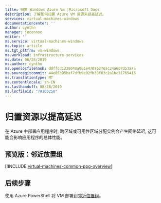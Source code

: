 ```yaml
---
title: 归置 Windows Azure Vm |Microsoft Docs
description: 了解如何归置 Azure VM 资源来提高延迟。
services: virtual-machines-windows
documentationcenter: ''
author: cynthn
manager: jeconnoc
editor: ''
ms.service: virtual-machines-windows
ms.topic: article
ms.tgt_pltfrm: vm-windows
ms.workload: infrastructure-services
ms.date: 06/28/2019
ms.author: cynthn
ms.openlocfilehash: ddffcd1230048a0b1e47076270ac24a607d53a7e
ms.sourcegitcommit: 44e85b95baf7dfb9e92fb38f03c2a1bc31765415
ms.translationtype: MT
ms.contentlocale: zh-CN
ms.lasthandoff: 08/28/2019
ms.locfileid: "70103250"
---
```

# <a name="co-locate-resource-for-improved-latency"></a>归置资源以提高延迟

在 Azure 中部署应用程序时, 跨区域或可用性区域分配实例会产生网络延迟, 这可能会影响应用程序的总体性能。 


## <a name="preview-proximity-placement-groups"></a>预览版：邻近放置组 

[!INCLUDE [virtual-machines-common-ppg-overview](../../../includes/virtual-machines-common-ppg-overview.md)]

## <a name="next-steps"></a>后续步骤

使用 Azure PowerShell 将 VM 部署到[邻近位置组](proximity-placement-groups.md)。

